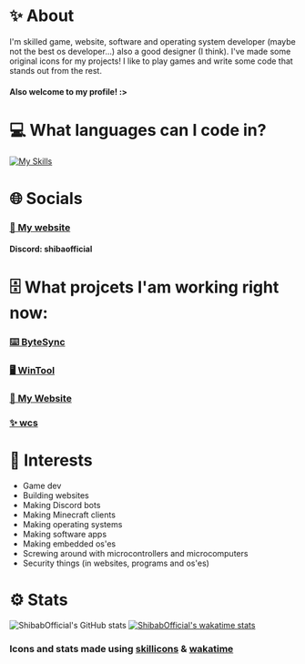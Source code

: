 
# ✨ About
I'm skilled game, website, software and operating system developer (maybe not the best os developer...) also a good designer (I think). I've made some original icons for my projects! I like to play games and write some code that stands out from the rest.
#### Also welcome to my profile! :>
# 💻 What languages can I code in?
[![My Skills](https://skillicons.dev/icons?i=js,nodejs,html,css,python,java,cs,cpp,c,swift,lua)]()
# 🌐 Socials
### [🤩 My website](https://shibabofficial.github.io)
#### Discord: shibaofficial
# 🗄️ What projcets I'am working right now:
### [⌨️ ByteSync](https://github.com/ShibabOfficial/TerminalEditor)
### [🖥️ WinTool](https://github.com/ShibabOfficial/WinTool-MacOS)
### [🤩 My Website](https://github.com/ShibabOfficial/ShibabOfficial.github.io)
### [✨ wcs](https://github.com/ShibabOfficial/CSS-Web-Stylizer)
# 🔭 Interests
- Game dev
- Building websites
- Making Discord bots
- Making Minecraft clients
- Making operating systems
- Making software apps
- Making embedded os'es
- Screwing around with microcontrollers and microcomputers
- Security things (in websites, programs and os'es)
# ⚙ Stats
![ShibabOfficial's GitHub stats](https://github-readme-stats.vercel.app/api?username=ShibabOfficial&show_icons=true&theme=apprentice)
[![ShibabOfficial's wakatime stats](https://github-readme-stats.vercel.app/api/wakatime?username=@ShibabOfficial&show_icons=true&theme=apprentice)]()
### Icons and stats made using [skillicons](https://skillicons.dev) & [wakatime](https://wakatime.com)
